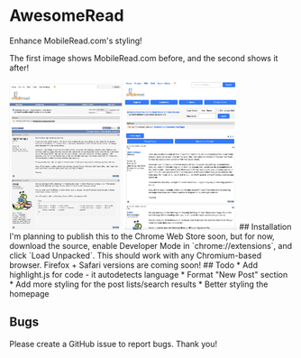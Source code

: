 # AwesomeRead
Enhance MobileRead.com's styling!

The first image shows MobileRead.com before, and the second shows it after!

<img src="before.png" width="200px">
<img src="after.png" width="200px">
## Installation
I'm planning to publish this to the Chrome Web Store soon, but for now, download the source, enable Developer Mode in `chrome://extensions`, and click `Load Unpacked`. This should work with any Chromium-based browser. Firefox + Safari versions are coming soon!
## Todo
* Add highlight.js for code - it autodetects language
* Format "New Post" section
* Add more styling for the post lists/search results
* Better styling the homepage

## Bugs
Please create a GitHub issue to report bugs. Thank you!